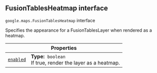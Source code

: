 
<h2 id="FusionTablesHeatmap">FusionTablesHeatmap interface</h2>
<p>
<code><span itemprop="path">google.maps</span>.<span itemprop="name">FusionTablesHeatmap</span></code>
interface
</p>
<p>Specifies the appearance for a FusionTablesLayer when rendered as a heatmap.</p>
<div class="devsite-table-wrapper"><table class="properties responsive" summary="interface FusionTablesHeatmap - Properties">
<thead>
<tr><th colspan="2">Properties</th>
</tr></thead>
<tbody>
<tr id="FusionTablesHeatmap.enabled">
<td itemprop="property"><code><a class="secret-link" href="#FusionTablesHeatmap.enabled"><span>enabled</span></a></code></td>
<td><div><strong>Type:</strong>&nbsp; <code>boolean</code></div>
<div class="desc">If true, render the layer as a heatmap.</div></td>
</tr>
</tbody>
</table></div>
